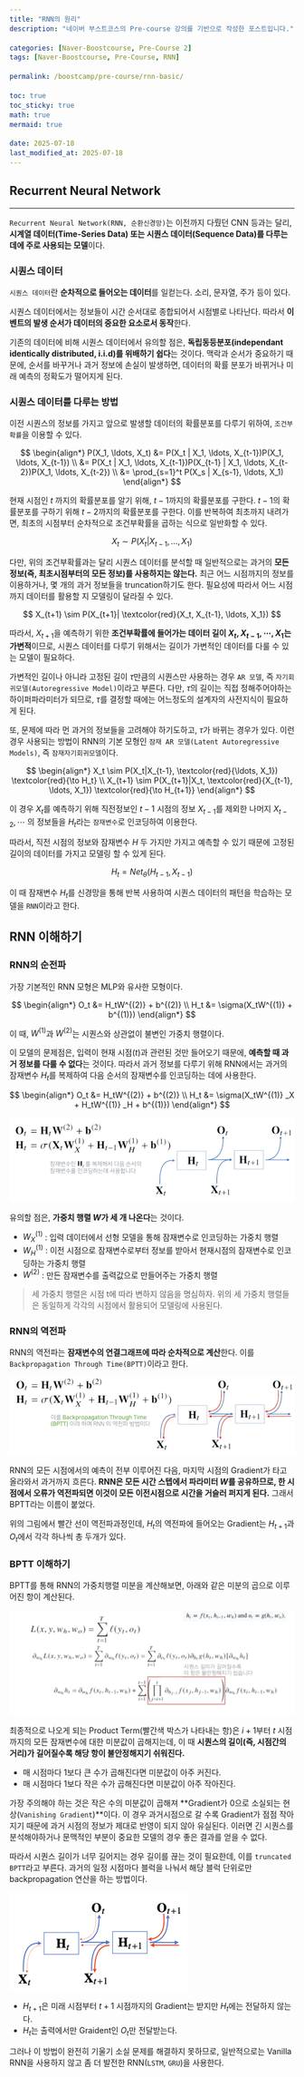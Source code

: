 ```yaml
---
title: "RNN의 원리"
description: "네이버 부스트코스의 Pre-course 강의를 기반으로 작성한 포스트입니다."

categories: [Naver-Boostcourse, Pre-Course 2]
tags: [Naver-Boostcourse, Pre-Course, RNN]

permalink: /boostcamp/pre-course/rnn-basic/

toc: true
toc_sticky: true
math: true
mermaid: true

date: 2025-07-18
last_modified_at: 2025-07-18
---
```


## Recurrent Neural Network
--------------

`Recurrent Neural Network(RNN, 순환신경망)`는 이전까지 다뤘던 CNN 등과는 달리, **시계열 데이터(Time-Series Data) 또는 시퀀스 데이터(Sequence Data)를 다루는 데에 주로 사용되는 모델**이다.

### 시퀀스 데이터

`시퀀스 데이터`란 **순차적으로 들어오는 데이터**를 일컫는다. 소리, 문자열, 주가 등이 있다.

시퀀스 데이터에서는 정보들이 시간 순서대로 종합되어서 시점별로 나타난다. 따라서 **이벤트의 발생 순서가 데이터의 중요한 요소로서 동작**한다.

기존의 데이터에 비해 시퀀스 데이터에서 유의할 점은, **독립동등분포(independant identically distributed, i.i.d)를 위배하기 쉽다**는 것이다. 맥락과 순서가 중요하기 때문에, 순서를 바꾸거나 과거 정보에 손실이 발생하면, 데이터의 확률 분포가 바뀌거나 미래 예측의 정확도가 떨어지게 된다.

### 시퀀스 데이터를 다루는 방법

이전 시퀀스의 정보를 가지고 앞으로 발생할 데이터의 확률분포를 다루기 위하여, `조건부확률`을 이용할 수 있다.

$$
\begin{align*}
P(X_1, \ldots, X_t) &= P(X_t | X_1, \ldots, X_{t-1})P(X_1, \ldots, X_{t-1}) \\
&= P(X_t | X_1, \ldots, X_{t-1})P(X_{t-1} | X_1, \ldots, X_{t-2})P(X_1, \ldots, X_{t-2}) \\
&= \prod_{s=1}^t P(X_s | X_{s-1}, \ldots, X_1)
\end{align*}
$$

현재 시점인 $t$ 까지의 확률분포를 알기 위해, $t−1$까지의 확률분포를 구한다. $t−1$의 확률분포를 구하기 위해 $t−2$까지의 확률분포를 구한다. 이를 반복하여 최초까지 내려가면, 최초의 시점부터 순차적으로 조건부확률을 곱하는 식으로 일반화할 수 있다.

$$
X_t \sim P(X_t|X_{t-1}, \ldots, X_1)
$$

다만, 위의 조건부확률과는 달리 시퀀스 데이터를 분석할 때 일반적으로는 과거의 **모든 정보(즉, 최초시점부터의 모든 정보)를 사용하지는 않는다.** 최근 어느 시점까지의 정보를 이용하거나, 몇 개의 과거 정보들을 truncation하기도 한다. 필요성에 따라서 어느 시점까지 데이터를 활용할 지 모델링이 달라질 수 있다.

$$
X_{t+1} \sim P(X_{t+1}| \textcolor{red}{X_t, X_{t-1}, \ldots, X_1})
$$

따라서, $X_{t+1}$을 예측하기 위한 **조건부확률에 들어가는 데이터 길이 $X_t, X_{t-1}, \cdots, X_1$는 가변적**이므로, 시퀀스 데이터를 다루기 위해서는 길이가 가변적인 데이터를 다룰 수 있는 모델이 필요하다.

가변적인 길이나 아니라 고정된 길이 $\tau$만큼의 시퀀스만 사용하는 경우 `AR 모델`, 즉 `자기회귀모델(Autoregressive Model)`이라고 부른다. 다만, $\tau$의 길이는 직접 정해주어야하는 하이퍼파라미터가 되므로, $\tau$를 결정할 때에는 어느정도의 설계자의 사전지식이 필요하게 된다.

또, 문제에 따라 먼 과거의 정보들을 고려해야 하기도하고, $\tau$가 바뀌는 경우가 있다. 이런 경우 사용되는 방법이 RNN의 기본 모형인 `잠재 AR 모델(Latent Autoregressive Models)`, 즉 `잠재자기회귀모델`이다.

$$
\begin{align*}
X_t \sim P(X_t|X_{t-1}, \textcolor{red}{\ldots, X_1}) \textcolor{red}{\to H_t} \\
X_{t+1} \sim P(X_{t+1}|X_t, \textcolor{red}{X_{t-1}, \ldots, X_1}) \textcolor{red}{\to H_{t+1}}
\end{align*}
$$

이 경우 $X_t$를 예측하기 위해 직전정보인 $t−1$ 시점의 정보 $X_{t-1}$를 제외한 나머지 $X_{t-2}, \cdots$ 의 정보들을 $H_t$라는 `잠재변수`로 인코딩하여 이용한다.

따라서, 직전 시점의 정보와 잠재변수 $H$ 두 가지만 가지고 예측할 수 있기 때문에 고정된 길이의 데이터를 가지고 모델링 할 수 있게 된다.

$$
H_t = Net_\theta (H_{t-1}, X_{t-1})
$$

이 때 잠재변수 $H_t$를 신경망을 통해 반복 사용하여 시퀀스 데이터의 패턴을 학습하는 모델을 `RNN`이라고 한다.

## RNN 이해하기

### RNN의 순전파

가장 기본적인 RNN 모형은 MLP와 유사한 모형이다.

$$
\begin{align*}
O_t &= H_tW^{(2)} + b^{(2)} \\
H_t &= \sigma(X_tW^{(1)} + b^{(1)})
\end{align*}
$$

이 때, $W^{(1)}$과 $W^{(2)}$는 시퀀스와 상관없이 불변인 가중치 행렬이다.

이 모델의 문제점은, 입력이 현재 시점($t$)과 관련된 것만 들어오기 때문에, **예측할 때 과거 정보를 다룰 수 없다**는 것이다. 따라서 과거 정보를 다루기 위해 RNN에서는 과거의 잠재변수 $H_t$를 복제하여 다음 순서의 잠재변수를 인코딩하는 데에 사용한다.

$$
\begin{align*}
O_t &= H_tW^{(2)} + b^{(2)} \\
H_t &= \sigma(X_tW^{(1)} _X + H_tW^{(1)} _H + b^{(1)})
\end{align*}
$$

<img src="../assets/img/post/naver-boostcamp/rnn_model.png">

유의할 점은, **가중치 행렬 $W$가 세 개 나온다**는 것이다.

- $W^{(1)} _X$ : 입력 데이터에서 선형 모델을 통해 잠재변수로 인코딩하는 가중치 행렬
- $W^{(1)} _ H$ : 이전 시점으로 잠재변수로부터 정보를 받아서 현재시점의 잠재변수로 인코딩하는 가중치 행렬
- $W^{(2)}$ : 만든 잠재변수를 출력값으로 만들어주는 가중치 행렬

> 세 가중치 행렬은 시점 t에 따라 변하지 않음을 명심하자. 위의 세 가중치 행렬들은 동일하게 각각의 시점에서 활용되어 모델링에 사용된다.

### RNN의 역전파

RNN의 역전파는 **잠재변수의 연결그래프에 따라 순차적으로 계산**한다. 이를 `Backpropagation Through Time(BPTT)`이라고 한다.

<img src="../assets/img/post/naver-boostcamp/rnn-back.png">

RNN의 모든 시점에서의 예측이 전부 이루어진 다음, 마지막 시점의 Gradient가 타고 올라와서 과거까지 흐른다. **RNN은 모든 시간 스텝에서 파라미터 $W$를 공유하므로, 한 시점에서 오류가 역전파되면 이것이 모든 이전시점으로 시간을 거슬러 퍼지게 된다.** 그래서 BPTT라는 이름이 붙었다.

위의 그림에서 빨간 선이 역전파과정인데, $H_t$의 역전파에 들어오는 Gradient는 ​$H_{t+1}$과 $O_t$에서 각각 하나씩 총 두개가 있다.

### BPTT 이해하기

BPTT를 통해 RNN의 가중치행렬 미분을 계산해보면, 아래와 같은 미분의 곱으로 이루어진 항이 계산된다.

<img src="../assets/img/post/naver-boostcamp/bptt.png">

최종적으로 나오게 되는 Product Term(빨간색 박스가 나타내는 항)은 $i+1$부터 $t$ 시점까지의 모든 잠재변수에 대한 미분값이 곱해지는데, 이 때 **시퀀스의 길이(즉, 시점간의 거리)가 길어질수록 해당 항이 불안정해지기 쉬워진다.**

- 매 시점마다 1보다 큰 수가 곱해진다면 미분값이 아주 커진다.
- 매 시점마다 1보다 작은 수가 곱해진다면 미분값이 아주 작아진다.

가장 주의해야 하는 것은 작은 수의 미분값이 곱해져 **Gradient가 0으로 소실되는 현상(`Vanishing Gradient`)**이다. 이 경우 과거시점으로 갈 수록 Gradient가 점점 작아지기 때문에 과거 시점의 정보가 제대로 반영이 되지 않아 유실된다. 이러면 긴 시퀀스를 분석해야하거나 문맥적인 부분이 중요한 모델의 경우 좋은 결과를 얻을 수 없다.

따라서 시퀀스 길이가 너무 길어지는 경우 길이를 끊는 것이 필요한데, 이를 `truncated BPTT`라고 부른다. 과거의 일정 시점마다 블럭을 나눠서 해당 블럭 단위로만 backpropagation 연산을 하는 방법이다.

<img src="../assets/img/post/naver-boostcamp/truncated_bptt.png">

- $H_{t+1}$은 미래 시점부터 $t+1$ 시점까지의 Gradient는 받지만 $H_t$에는 전달하지 않는다.
- $H_t$는 출력에서만 Graident인 $O_t$만 전달받는다.

그러나 이 방법이 완전히 기울기 소실 문제를 해결하지 못하므로, 일반적으로는 Vanilla RNN을 사용하지 않고 좀 더 발전한 RNN(`LSTM`, `GRU`)을 사용한다.